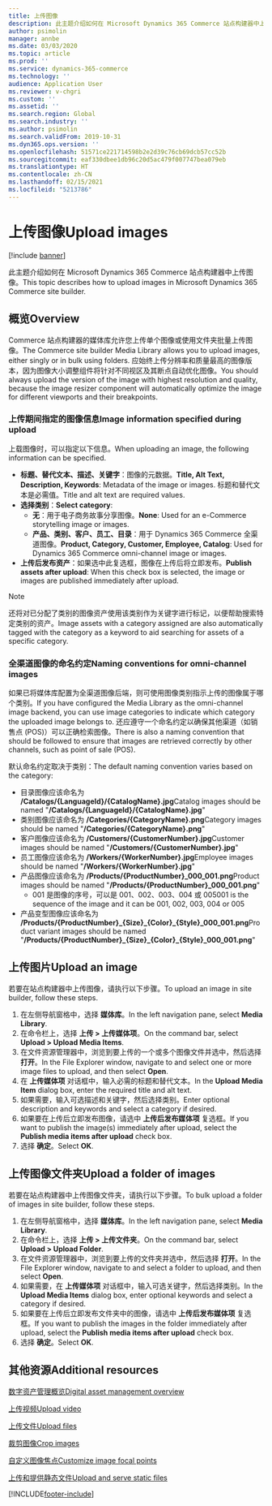 ```yaml
---
title: 上传图像
description: 此主题介绍如何在 Microsoft Dynamics 365 Commerce 站点构建器中上传图像。
author: psimolin
manager: annbe
ms.date: 03/03/2020
ms.topic: article
ms.prod: ''
ms.service: dynamics-365-commerce
ms.technology: ''
audience: Application User
ms.reviewer: v-chgri
ms.custom: ''
ms.assetid: ''
ms.search.region: Global
ms.search.industry: ''
ms.author: psimolin
ms.search.validFrom: 2019-10-31
ms.dyn365.ops.version: ''
ms.openlocfilehash: 51571ce221714598b2e2d39c76cb69dcb57cc52b
ms.sourcegitcommit: eaf330dbee1db96c20d5ac479f007747bea079eb
ms.translationtype: HT
ms.contentlocale: zh-CN
ms.lasthandoff: 02/15/2021
ms.locfileid: "5213786"
---
```

# <a name="upload-images"></a><span data-ttu-id="03524-103">上传图像</span><span class="sxs-lookup"><span data-stu-id="03524-103">Upload images</span></span>

[!include [banner](includes/banner.md)]

<span data-ttu-id="03524-104">此主题介绍如何在 Microsoft Dynamics 365 Commerce 站点构建器中上传图像。</span><span class="sxs-lookup"><span data-stu-id="03524-104">This topic describes how to upload images in Microsoft Dynamics 365 Commerce site builder.</span></span>

## <a name="overview"></a><span data-ttu-id="03524-105">概览</span><span class="sxs-lookup"><span data-stu-id="03524-105">Overview</span></span>

<span data-ttu-id="03524-106">Commerce 站点构建器的媒体库允许您上传单个图像或使用文件夹批量上传图像。</span><span class="sxs-lookup"><span data-stu-id="03524-106">The Commerce site builder Media Library allows you to upload images, either singly or in bulk using folders.</span></span> <span data-ttu-id="03524-107">应始终上传分辨率和质量最高的图像版本，因为图像大小调整组件将针对不同视区及其断点自动优化图像。</span><span class="sxs-lookup"><span data-stu-id="03524-107">You should always upload the version of the image with highest resolution and quality, because the image resizer component will automatically optimize the image for different viewports and their breakpoints.</span></span>

### <a name="image-information-specified-during-upload"></a><span data-ttu-id="03524-108">上传期间指定的图像信息</span><span class="sxs-lookup"><span data-stu-id="03524-108">Image information specified during upload</span></span>

<span data-ttu-id="03524-109">上载图像时，可以指定以下信息。</span><span class="sxs-lookup"><span data-stu-id="03524-109">When uploading an image, the following information can be specified.</span></span>

- <span data-ttu-id="03524-110">**标题、替代文本、描述、关键字**：图像的元数据。</span><span class="sxs-lookup"><span data-stu-id="03524-110">**Title, Alt Text, Description, Keywords**: Metadata of the image or images.</span></span> <span data-ttu-id="03524-111">标题和替代文本是必需值。</span><span class="sxs-lookup"><span data-stu-id="03524-111">Title and alt text are required values.</span></span>
- <span data-ttu-id="03524-112">**选择类别**：</span><span class="sxs-lookup"><span data-stu-id="03524-112">**Select category**:</span></span>
    - <span data-ttu-id="03524-113">**无**：用于电子商务故事分享图像。</span><span class="sxs-lookup"><span data-stu-id="03524-113">**None**: Used for an e-Commerce storytelling image or images.</span></span>
    - <span data-ttu-id="03524-114">**产品、类别、客户、员工、目录**：用于 Dynamics 365 Commerce 全渠道图像。</span><span class="sxs-lookup"><span data-stu-id="03524-114">**Product, Category, Customer, Employee, Catalog**: Used for Dynamics 365 Commerce omni-channel image or images.</span></span>
- <span data-ttu-id="03524-115">**上传后发布资产**：如果选中此复选框，图像在上传后将立即发布。</span><span class="sxs-lookup"><span data-stu-id="03524-115">**Publish assets after upload**: When this check box is selected, the image or images are published immediately after upload.</span></span>

> [!NOTE]
> <span data-ttu-id="03524-116">还将对已分配了类别的图像资产使用该类别作为关键字进行标记，以便帮助搜索特定类别的资产。</span><span class="sxs-lookup"><span data-stu-id="03524-116">Image assets with a category assigned are also automatically tagged with the category as a keyword to aid searching for assets of a specific category.</span></span>

### <a name="naming-conventions-for-omni-channel-images"></a><span data-ttu-id="03524-117">全渠道图像的命名约定</span><span class="sxs-lookup"><span data-stu-id="03524-117">Naming conventions for omni-channel images</span></span> 

<span data-ttu-id="03524-118">如果已将媒体库配置为全渠道图像后端，则可使用图像类别指示上传的图像属于哪个类别。</span><span class="sxs-lookup"><span data-stu-id="03524-118">If you have configured the Media Library as the omni-channel image backend, you can use image categories to indicate which category the uploaded image belongs to.</span></span> <span data-ttu-id="03524-119">还应遵守一个命名约定以确保其他渠道（如销售点 (POS)）可以正确检索图像。</span><span class="sxs-lookup"><span data-stu-id="03524-119">There is also a naming convention that should be followed to ensure that images are retrieved correctly by other channels, such as point of sale (POS).</span></span>

<span data-ttu-id="03524-120">默认命名约定取决于类别：</span><span class="sxs-lookup"><span data-stu-id="03524-120">The default naming convention varies based on the category:</span></span>
- <span data-ttu-id="03524-121">目录图像应该命名为 **/Catalogs/\{LanguageId\}/\{CatalogName\}.jpg**</span><span class="sxs-lookup"><span data-stu-id="03524-121">Catalog images should be named "**/Catalogs/\{LanguageId\}/\{CatalogName\}.jpg**"</span></span>
- <span data-ttu-id="03524-122">类别图像应该命名为 **/Categories/\{CategoryName\}.png**</span><span class="sxs-lookup"><span data-stu-id="03524-122">Category images should be named "**/Categories/\{CategoryName\}.png**"</span></span>
- <span data-ttu-id="03524-123">客户图像应该命名为 **/Customers/\{CustomerNumber\}.jpg**</span><span class="sxs-lookup"><span data-stu-id="03524-123">Customer images should be named "**/Customers/\{CustomerNumber\}.jpg**"</span></span>
- <span data-ttu-id="03524-124">员工图像应该命名为 **/Workers/\{WorkerNumber\}.jpg**</span><span class="sxs-lookup"><span data-stu-id="03524-124">Employee images should be named "**/Workers/\{WorkerNumber\}.jpg**"</span></span>
- <span data-ttu-id="03524-125">产品图像应该命名为 **/Products/\{ProductNumber\}_000_001.png**</span><span class="sxs-lookup"><span data-stu-id="03524-125">Product images should be named "**/Products/\{ProductNumber\}_000_001.png**"</span></span>
    - <span data-ttu-id="03524-126">001 是图像的序号，可以是 001、002、003、004 或 005</span><span class="sxs-lookup"><span data-stu-id="03524-126">001 is the sequence of the image and it can be 001, 002, 003, 004 or 005</span></span>
- <span data-ttu-id="03524-127">产品变型图像应该命名为 **/Products/\{ProductNumber\}\_\{Size\}\_\{Color\}\_\{Style\}\_000_001.png**</span><span class="sxs-lookup"><span data-stu-id="03524-127">Product variant images should be named "**/Products/\{ProductNumber\}\_\{Size\}\_\{Color\}\_\{Style\}\_000_001.png**"</span></span>

## <a name="upload-an-image"></a><span data-ttu-id="03524-128">上传图片</span><span class="sxs-lookup"><span data-stu-id="03524-128">Upload an image</span></span>

<span data-ttu-id="03524-129">若要在站点构建器中上传图像，请执行以下步骤。</span><span class="sxs-lookup"><span data-stu-id="03524-129">To upload an image in site builder, follow these steps.</span></span>

1. <span data-ttu-id="03524-130">在左侧导航窗格中，选择 **媒体库**。</span><span class="sxs-lookup"><span data-stu-id="03524-130">In the left navigation pane, select **Media Library**.</span></span>
1. <span data-ttu-id="03524-131">在命令栏上，选择 **上传 \> 上传媒体项**。</span><span class="sxs-lookup"><span data-stu-id="03524-131">On the command bar, select **Upload \> Upload Media Items**.</span></span>
1. <span data-ttu-id="03524-132">在文件资源管理器中，浏览到要上传的一个或多个图像文件并选中，然后选择 **打开**。</span><span class="sxs-lookup"><span data-stu-id="03524-132">In the File Explorer window, navigate to and select one or more image files to upload, and then select **Open**.</span></span>
1. <span data-ttu-id="03524-133">在 **上传媒体项** 对话框中，输入必需的标题和替代文本。</span><span class="sxs-lookup"><span data-stu-id="03524-133">In the **Upload Media Item** dialog box, enter the required title and alt text.</span></span>
1. <span data-ttu-id="03524-134">如果需要，输入可选描述和关键字，然后选择类别。</span><span class="sxs-lookup"><span data-stu-id="03524-134">Enter optional description and keywords and select a category if desired.</span></span> 
1. <span data-ttu-id="03524-135">如果要在上传后立即发布图像，请选中 **上传后发布媒体项** 复选框。</span><span class="sxs-lookup"><span data-stu-id="03524-135">If you want to publish the image(s) immediately after upload, select the **Publish media items after upload** check box.</span></span>
1. <span data-ttu-id="03524-136">选择 **确定**。</span><span class="sxs-lookup"><span data-stu-id="03524-136">Select **OK**.</span></span>

## <a name="upload-a-folder-of-images"></a><span data-ttu-id="03524-137">上传图像文件夹</span><span class="sxs-lookup"><span data-stu-id="03524-137">Upload a folder of images</span></span>

<span data-ttu-id="03524-138">若要在站点构建器中上传图像文件夹，请执行以下步骤。</span><span class="sxs-lookup"><span data-stu-id="03524-138">To bulk upload a folder of images in site builder, follow these steps.</span></span>

1. <span data-ttu-id="03524-139">在左侧导航窗格中，选择 **媒体库**。</span><span class="sxs-lookup"><span data-stu-id="03524-139">In the left navigation pane, select **Media Library**.</span></span>
1. <span data-ttu-id="03524-140">在命令栏上，选择 **上传 \> 上传文件夹**。</span><span class="sxs-lookup"><span data-stu-id="03524-140">On the command bar, select **Upload \> Upload Folder**.</span></span>
1. <span data-ttu-id="03524-141">在文件资源管理器中，浏览到要上传的文件夹并选中，然后选择 **打开**。</span><span class="sxs-lookup"><span data-stu-id="03524-141">In the File Explorer window, navigate to and select a folder to upload, and then select **Open**.</span></span>
1. <span data-ttu-id="03524-142">如果需要，在 **上传媒体项** 对话框中，输入可选关键字，然后选择类别。</span><span class="sxs-lookup"><span data-stu-id="03524-142">In the **Upload Media Items** dialog box, enter optional keywords and select a category if desired.</span></span> 
1. <span data-ttu-id="03524-143">如果要在上传后立即发布文件夹中的图像，请选中 **上传后发布媒体项** 复选框。</span><span class="sxs-lookup"><span data-stu-id="03524-143">If you want to publish the images in the folder immediately after upload, select the **Publish media items after upload** check box.</span></span>
1. <span data-ttu-id="03524-144">选择 **确定**。</span><span class="sxs-lookup"><span data-stu-id="03524-144">Select **OK**.</span></span>

## <a name="additional-resources"></a><span data-ttu-id="03524-145">其他资源</span><span class="sxs-lookup"><span data-stu-id="03524-145">Additional resources</span></span>

[<span data-ttu-id="03524-146">数字资产管理概览</span><span class="sxs-lookup"><span data-stu-id="03524-146">Digital asset management overview</span></span>](dam-overview.md)

[<span data-ttu-id="03524-147">上传视频</span><span class="sxs-lookup"><span data-stu-id="03524-147">Upload video</span></span>](dam-upload-video.md)

[<span data-ttu-id="03524-148">上传文件</span><span class="sxs-lookup"><span data-stu-id="03524-148">Upload files</span></span>](dam-upload-files.md)

[<span data-ttu-id="03524-149">裁剪图像</span><span class="sxs-lookup"><span data-stu-id="03524-149">Crop images</span></span>](dam-crop-images.md)

[<span data-ttu-id="03524-150">自定义图像焦点</span><span class="sxs-lookup"><span data-stu-id="03524-150">Customize image focal points</span></span>](dam-custom-focal-point.md)

[<span data-ttu-id="03524-151">上传和提供静态文件</span><span class="sxs-lookup"><span data-stu-id="03524-151">Upload and serve static files</span></span>](upload-serve-static-files.md)


[!INCLUDE[footer-include](../includes/footer-banner.md)]
